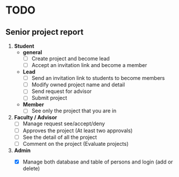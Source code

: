 # TODO
## Senior project report

1. **Student**
   - **general**
     - [ ] Create project and become lead
     - [ ] Accept an invitation link and become a member
   - **Lead**
     - [ ] Send an invitation link to students to become members
     - [ ] Modify owned project name and detail
     - [ ] Send request for advisor
     - [ ] Submit project
   - **Member**
     - [ ] See only the project that you are in
2. **Faculty / Advisor**
   - [ ] Manage request see/accept/deny
   - [ ] Approves the project (At least two approvals)
   - [ ] See the detail of all the project
   - [ ] Comment on the project (Evaluate projects)
3. **Admin**
   - [x] Manage both database and table of persons and login (add or delete)

